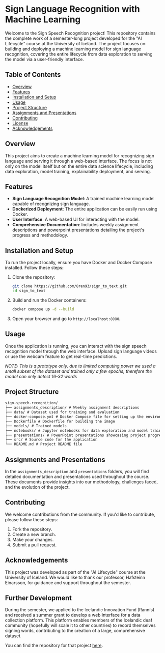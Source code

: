 # Sign Language Recognition with Machine Learning

Welcome to the Sign Speech Recognition project! This repository contains the complete work of a semester-long project developed for the "AI Lifecycle" course at the University of Iceland. The project focuses on building and deploying a machine learning model for sign language recognition, covering the entire lifecycle from data exploration to serving the model via a user-friendly interface.

## Table of Contents

- [Overview](#overview)
- [Features](#features)
- [Installation and Setup](#installation-and-setup)
- [Usage](#usage)
- [Project Structure](#project-structure)
- [Assignments and Presentations](#assignments-and-presentations)
- [Contributing](#contributing)
- [License](#license)
- [Acknowledgements](#acknowledgements)

## Overview

This project aims to create a machine learning model for recognizing sign language and serving it through a web-based interface. The focus is not only on the model itself but on the entire data science lifecycle, including data exploration, model training, explainability deployment, and serving.

## Features

- **Sign Language Recognition Model**: A trained machine learning model capable of recognizing sign language.
- **Dockerized Deployment**: The entire application can be easily run using Docker.
- **User Interface**: A web-based UI for interacting with the model.
- **Comprehensive Documentation**: Includes weekly assignment descriptions and powerpoint presentations detailing the project's progress and methodology.

## Installation and Setup

To run the project locally, ensure you have Docker and Docker Compose installed. Follow these steps:

1. Clone the repository:

   ```bash
   git clone https://github.com/Oren93/sign_to_text.git
   cd sign_to_text
   ```

2. Build and run the Docker containers:

   ```bash
   docker compose up -d --build
   ```

3. Open your browser and go to `http://localhost:8080`.

## Usage

Once the application is running, you can interact with the sign speech recognition model through the web interface. Upload sign language videos or use the webcam feature to get real-time predictions.

_NOTE: This is a prototype only, due to limited computing power we used a small subset of the dataset and trained only a few epochs, therefore the model can only detect 16-32 words_

## Project Structure

```markdown
sign-speech-recognition/
├── assignments_description/ # Weekly assignment descriptions
├── data/ # Dataset used for training and evaluation
├── docker-compose.yml # Docker Compose file for setting up the environment
├── Dockerfile # Dockerfile for building the image
├── models/ # Trained models
├── notebooks/ # Jupyter notebooks for data exploration and model training
├── presentations/ # PowerPoint presentations showcasing project progress
├── src/ # Source code for the application
└── README.md # Project README file
```

## Assignments and Presentations

In the `assignments_description` and `presentations` folders, you will find detailed documentation and presentations used throughout the course. These documents provide insights into our methodology, challenges faced, and the evolution of the project.

## Contributing

We welcome contributions from the community. If you'd like to contribute, please follow these steps:

1. Fork the repository.
2. Create a new branch.
3. Make your changes.
4. Submit a pull request.

## Acknowledgements

This project was developed as part of the "AI Lifecycle" course at the University of Iceland. We would like to thank our professor, Hafsteinn Einarsson, for guidance and support throughout the semester.

## Further Development

During the semester, we applied to the Icelandic Innovation Fund (Rannís) and received a summer grant to develop a web interface for a data collection platform. This platform enables members of the Icelandic deaf community (hopefully will scale it to other countries) to record themselves signing words, contributing to the creation of a large, comprehensive dataset.

You can find the repository for that project [here](https://github.com/Oren93/sign_lang_data).

